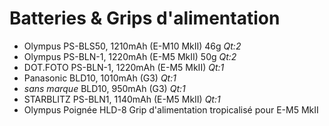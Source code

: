 # Batteries & Grips d'alimentation

- Olympus PS-BLS50, 1210mAh (E-M10 MkII) 46g _Qt:2_
- Olympus PS-BLN-1, 1220mAh (E-M5 MkII) 50g _Qt:2_
- DOT.FOTO PS-BLN-1, 1220mAh (E-M5 MkII) _Qt:1_
- Panasonic BLD10, 1010mAh (G3) _Qt:1_
- _sans marque_ BLD10, 950mAh (G3) _Qt:1_
- STARBLITZ PS-BLN1, 1140mAh (E-M5 MkII) _Qt:1_
- Olympus Poignée HLD-8 Grip d'alimentation tropicalisé pour E-M5 MkII
